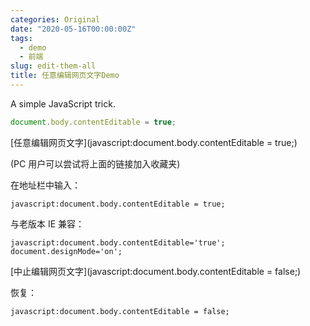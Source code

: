 ```yaml
---
categories: Original
date: "2020-05-16T00:00:00Z"
tags:
  - demo
  - 前端
slug: edit-them-all
title: 任意编辑网页文字Demo
---
```


A simple JavaScript trick.

```javascript
document.body.contentEditable = true;
```

[任意编辑网页文字](javascript:document.body.contentEditable = true;)

(PC 用户可以尝试将上面的链接加入收藏夹)

在地址栏中输入：

```
javascript:document.body.contentEditable = true;
```

与老版本 IE 兼容：

```
javascript:document.body.contentEditable='true'; document.designMode='on';
```

[中止编辑网页文字](javascript:document.body.contentEditable = false;)

恢复：

```
javascript:document.body.contentEditable = false;
```
